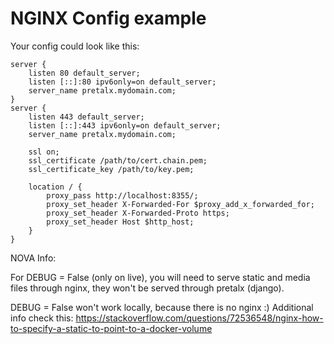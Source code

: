 # NGINX Config example

Your config could look like this:

```
server {
    listen 80 default_server;
    listen [::]:80 ipv6only=on default_server;
    server_name pretalx.mydomain.com;
}
server {
    listen 443 default_server;
    listen [::]:443 ipv6only=on default_server;
    server_name pretalx.mydomain.com;

    ssl on;
    ssl_certificate /path/to/cert.chain.pem;
    ssl_certificate_key /path/to/key.pem;

    location / {
        proxy_pass http://localhost:8355/;
        proxy_set_header X-Forwarded-For $proxy_add_x_forwarded_for;
        proxy_set_header X-Forwarded-Proto https;
        proxy_set_header Host $http_host;
    }
}
```

NOVA Info:

For DEBUG = False (only on live), you will need to serve static and media files
through nginx, they won't be served through pretalx (django).

DEBUG = False won't work locally, because there is no nginx :)
Additional info check this:
https://stackoverflow.com/questions/72536548/nginx-how-to-specify-a-static-to-point-to-a-docker-volume
